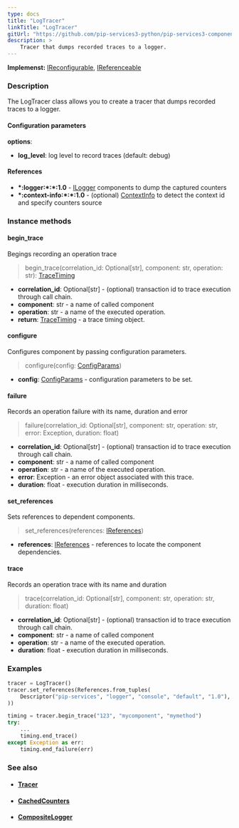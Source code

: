 ```yaml
---
type: docs
title: "LogTracer"
linkTitle: "LogTracer"
gitUrl: "https://github.com/pip-services3-python/pip-services3-components-python"
description: >
    Tracer that dumps recorded traces to a logger.
---
```


**Implemenst:** [IReconfigurable](../../../commons/config/ireconfigurable), [IReferenceable](../../../commons/refer/ireferenceable)

### Description

The LogTracer class allows you to create a tracer that dumps recorded traces to a logger.

#### Configuration parameters

**options**:
- **log_level**: log level to record traces (default: debug)    

#### References

- **\*:logger:\*:\*:1.0** - [ILogger](../../log/ilogger) components to dump the captured counters
- **\*:context-info:\*:\*:1.0** - (optional) [ContextInfo](../../info/context_info) to detect the context id and specify counters source


### Instance methods

#### begin_trace
Begings recording an operation trace

> begin_trace(correlation_id: Optional[str], component: str, operation: str): [TraceTiming](../trace_timing)

- **correlation_id**: Optional[str] - (optional) transaction id to trace execution through call chain.
- **component**: str - a name of called component
- **operation**: str - a name of the executed operation.
- **return**: [TraceTiming](../trace_timing) - a trace timing object.


#### configure
Configures component by passing configuration parameters.

> configure(config: [ConfigParams](../../../commons/config/config_params))

- **config**: [ConfigParams](../../../commons/config/config_params) - configuration parameters to be set.


#### failure
Records an operation failure with its name, duration and error

> failure(correlation_id: Optional[str], component: str, operation: str, error: Exception,
duration: float)

- **correlation_id**: Optional[str] - (optional) transaction id to trace execution through call chain.
- **component**: str - a name of called component
- **operation**: str - a name of the executed operation.
- **error**: Exception - an error object associated with this trace.
- **duration**: float - execution duration in milliseconds.


#### set_references
Sets references to dependent components.

> set_references(references: [IReferences](../../../commons/refer/ireferences))

- **references**: [IReferences](../../../commons/refer/ireferences) - references to locate the component dependencies.

#### trace
Records an operation trace with its name and duration

> trace(correlation_id: Optional[str], component: str, operation: str, duration: float)

- **correlation_id**: Optional[str] - (optional) transaction id to trace execution through call chain.
- **component**: str - a name of called component
- **operation**: str - a name of the executed operation.
- **duration**: float - execution duration in milliseconds.

### Examples

```python
tracer = LogTracer()
tracer.set_references(References.from_tuples(
    Descriptor("pip-services", "logger", "console", "default", "1.0"), ConsoleLogger()
))

timing = tracer.begin_trace("123", "mycomponent", "mymethod")
try:
    ...
    timing.end_trace()
except Exception as err:
    timing.end_failure(err)
```

### See also
- #### [Tracer](../tracer)
- #### [CachedCounters](../../count/cached_counters)
- #### [CompositeLogger](../../log/composite_logger)
